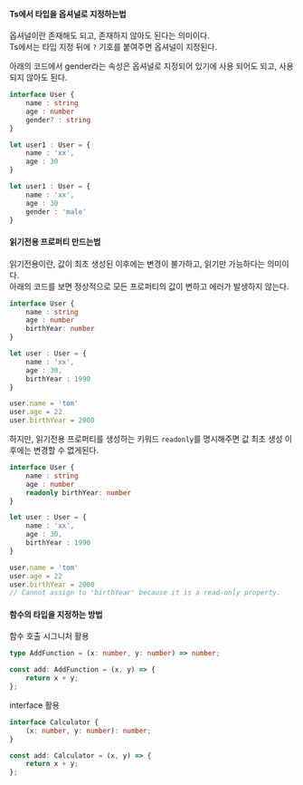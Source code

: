#### Ts에서 타입을 옵셔널로 지정하는법

옵셔널이란 존재해도 되고, 존재하지 않아도 된다는 의미이다.  
Ts에서는 타입 지정 뒤에 `?` 기호를 붙여주면 옵셔널이 지정된다.

아래의 코드에서 gender라는 속성은 옵셔널로 지정되어 있기에 사용 되어도 되고, 사용되지 않아도 된다.

```ts
interface User {
    name : string
    age : number
    gender? : string
}

let user1 : User = {
    name : 'xx',
    age : 30
}

let user1 : User = {
    name : 'xx',
    age : 30
    gender : 'male'
}
```

#### 읽기전용 프로퍼티 만드는법

읽기전용이란, 값이 최초 생성된 이후에는 변경이 불가하고, 읽기만 가능하다는 의미이다.  
아래의 코드를 보면 정상적으로 모든 프로퍼티의 값이 변하고 에러가 발생하지 않는다.

```ts
interface User {
    name : string
    age : number
    birthYear: number 
}

let user : User = {
    name : 'xx',
    age : 30,
    birthYear : 1990
}

user.name = 'tom'
user.age = 22
user.birthYear = 2000
```

하지만, 읽기전용 프로퍼티를 생성하는 키워드 `readonly`를 명시해주면 값 최초 생성 이후에는 변경할 수 없게된다.

```ts
interface User {
    name : string
    age : number
    readonly birthYear: number 
}

let user : User = {
    name : 'xx',
    age : 30,
    birthYear : 1990
}

user.name = 'tom'
user.age = 22
user.birthYear = 2000
// Cannot assign to 'birthYear' because it is a read-only property.
```

#### 함수의 타입을 지정하는 방법

함수 호출 시그니처 활용
```ts 
type AddFunction = (x: number, y: number) => number;

const add: AddFunction = (x, y) => {
    return x + y;
};
```

interface 활용
```ts
interface Calculator {
    (x: number, y: number): number;
}

const add: Calculator = (x, y) => {
    return x + y;
};
```